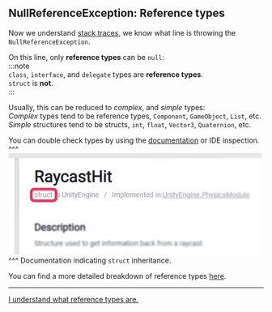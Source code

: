 ## NullReferenceException: Reference types
Now we understand [stack traces](Stack%20Trace.md), we know what line is throwing the `NullReferenceException`.  

On this line, only **reference types** can be `null`:  
:::note  
`class`, `interface`, and `delegate` types are **reference types**.  
`struct` is **not**.  
:::  

Usually, this can be reduced to *complex*, and *simple* types:  
*Complex* types tend to be reference types, `Component`, `GameObject`, `List`, etc.  
*Simple* structures tend to be structs, `int`, `float`, `Vector3`, `Quaternion`, etc.  

You can double check types by using the [documentation](https://docs.unity3d.com/ScriptReference/) or IDE inspection.  
^^^
![Struct in the ScriptReference](struct-documentation.png)  
^^^ Documentation indicating `struct` inheritance.

You can find a more detailed breakdown of reference types [here](../../../Value%20And%20Reference%20Types.md).

---  

[I understand what reference types are.](Access.md)